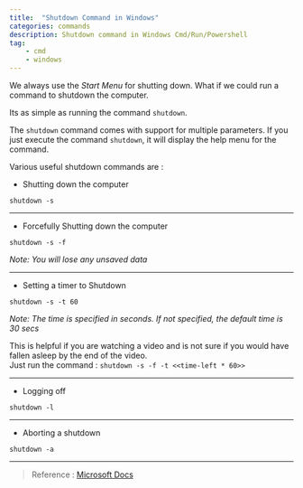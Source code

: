```yaml
---
title:  "Shutdown Command in Windows"
categories: commands
description: Shutdown command in Windows Cmd/Run/Powershell
tag: 
    - cmd
    - windows
---
```


We always use the _Start Menu_ for shutting down. What if we could run a command to shutdown the computer.  

Its as simple as running the command `shutdown`.  

The `shutdown` command comes with support for multiple parameters. If you just execute the command `shutdown`, it will display the help menu for the command.

Various useful shutdown commands are :

  
* Shutting down the computer

``` 
shutdown -s
```

-------------------------

* Forcefully Shutting down the computer

``` 
shutdown -s -f
```

_Note: You will lose any unsaved data_

-------------------------

* Setting a timer to Shutdown

``` 
shutdown -s -t 60
```

_Note: The time is specified in seconds. If not specified, the default time is 30 secs_

This is helpful if you are watching a video and is not sure if you would have fallen asleep by the end of the video.  
Just run the command : `shutdown -s -f -t <<time-left * 60>>`

-------------------------

* Logging off

``` 
shutdown -l
```

-------------------------

* Aborting a shutdown

``` 
shutdown -a
```

-------------------------

> Reference : [Microsoft Docs](https://docs.microsoft.com/en-us/windows-server/administration/windows-commands/shutdown)